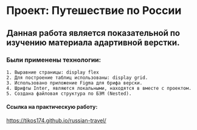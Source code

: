 # Проект: Путешествие по России

## Данная работа является показательной по изучению материала адартивной верстки.

### Были применены технологии: 
    1. Выравние страницы: display flex
    2. Для построение таблиц использованы: display grid.
    3. Использовано приложение Figma для брифа верски.
    4. Шрифты Inter, являются локальными, находятся в вместе с проектом.
    5. Создана файловая структура по БЭМ (Nested).

#### Ссылка на практическую работу: 
https://tikos174.github.io/russian-travel/